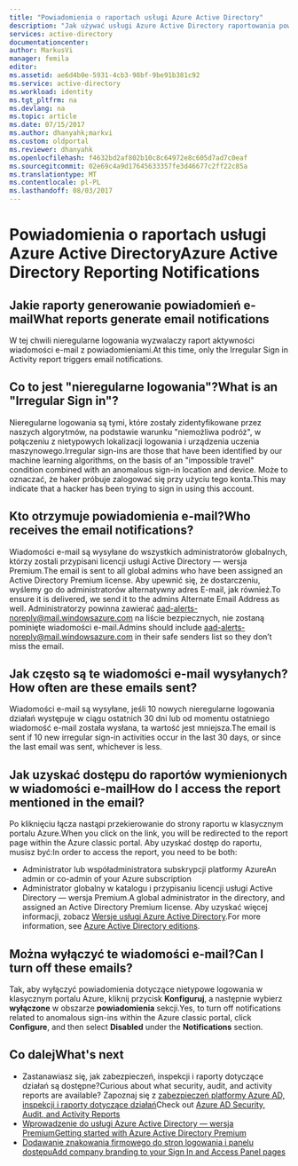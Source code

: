 ```yaml
---
title: "Powiadomienia o raportach usługi Azure Active Directory"
description: "Jak używać usługi Azure Active Directory raportowania powiadomienia o podejrzanych znak dodatków."
services: active-directory
documentationcenter: 
author: MarkusVi
manager: femila
editor: 
ms.assetid: ae6d4b0e-5931-4cb3-98bf-9be91b381c92
ms.service: active-directory
ms.workload: identity
ms.tgt_pltfrm: na
ms.devlang: na
ms.topic: article
ms.date: 07/15/2017
ms.author: dhanyahk;markvi
ms.custom: oldportal
ms.reviewer: dhanyahk
ms.openlocfilehash: f4632bd2af802b10c8c64972e8c605d7ad7c0eaf
ms.sourcegitcommit: 02e69c4a9d17645633357fe3d46677c2ff22c85a
ms.translationtype: MT
ms.contentlocale: pl-PL
ms.lasthandoff: 08/03/2017
---
```

# <a name="azure-active-directory-reporting-notifications"></a><span data-ttu-id="37165-103">Powiadomienia o raportach usługi Azure Active Directory</span><span class="sxs-lookup"><span data-stu-id="37165-103">Azure Active Directory Reporting Notifications</span></span>
## <a name="what-reports-generate-email-notifications"></a><span data-ttu-id="37165-104">Jakie raporty generowanie powiadomień e-mail</span><span class="sxs-lookup"><span data-stu-id="37165-104">What reports generate email notifications</span></span>
<span data-ttu-id="37165-105">W tej chwili nieregularne logowania wyzwalaczy raport aktywności wiadomości e-mail z powiadomieniami.</span><span class="sxs-lookup"><span data-stu-id="37165-105">At this time, only the Irregular Sign in Activity report triggers email notifications.</span></span>

## <a name="what-is-an-irregular-sign-in"></a><span data-ttu-id="37165-106">Co to jest "nieregularne logowania"?</span><span class="sxs-lookup"><span data-stu-id="37165-106">What is an "Irregular Sign in"?</span></span>
<span data-ttu-id="37165-107">Nieregularne logowania są tymi, które zostały zidentyfikowane przez naszych algorytmów, na podstawie warunku "niemożliwa podróż", w połączeniu z nietypowych lokalizacji logowania i urządzenia uczenia maszynowego.</span><span class="sxs-lookup"><span data-stu-id="37165-107">Irregular sign-ins are those that have been identified by our machine learning algorithms, on the basis of an "impossible travel" condition combined with an anomalous sign-in location and device.</span></span> <span data-ttu-id="37165-108">Może to oznaczać, że haker próbuje zalogować się przy użyciu tego konta.</span><span class="sxs-lookup"><span data-stu-id="37165-108">This may indicate that a hacker has been trying to sign in using this account.</span></span>

## <a name="who-receives-the-email-notifications"></a><span data-ttu-id="37165-109">Kto otrzymuje powiadomienia e-mail?</span><span class="sxs-lookup"><span data-stu-id="37165-109">Who receives the email notifications?</span></span>
<span data-ttu-id="37165-110">Wiadomości e-mail są wysyłane do wszystkich administratorów globalnych, którzy zostali przypisani licencji usługi Active Directory — wersja Premium.</span><span class="sxs-lookup"><span data-stu-id="37165-110">The email is sent to all global admins who have been assigned an Active Directory Premium license.</span></span> <span data-ttu-id="37165-111">Aby upewnić się, że dostarczeniu, wyślemy go do administratorów alternatywny adres E-mail, jak również.</span><span class="sxs-lookup"><span data-stu-id="37165-111">To ensure it is delivered, we send it to the admins Alternate Email Address as well.</span></span> <span data-ttu-id="37165-112">Administratorzy powinna zawierać aad-alerts-noreply@mail.windowsazure.com na liście bezpiecznych, nie zostaną pominięte wiadomości e-mail.</span><span class="sxs-lookup"><span data-stu-id="37165-112">Admins should include aad-alerts-noreply@mail.windowsazure.com in their safe senders list so they don’t miss the email.</span></span>

## <a name="how-often-are-these-emails-sent"></a><span data-ttu-id="37165-113">Jak często są te wiadomości e-mail wysyłanych?</span><span class="sxs-lookup"><span data-stu-id="37165-113">How often are these emails sent?</span></span>
<span data-ttu-id="37165-114">Wiadomości e-mail są wysyłane, jeśli 10 nowych nieregularne logowania działań występuje w ciągu ostatnich 30 dni lub od momentu ostatniego wiadomość e-mail została wysłana, ta wartość jest mniejsza.</span><span class="sxs-lookup"><span data-stu-id="37165-114">The email is sent if 10 new irregular sign-in activities occur in the last 30 days, or since the last email was sent, whichever is less.</span></span>

## <a name="how-do-i-access-the-report-mentioned-in-the-email"></a><span data-ttu-id="37165-115">Jak uzyskać dostępu do raportów wymienionych w wiadomości e-mail</span><span class="sxs-lookup"><span data-stu-id="37165-115">How do I access the report mentioned in the email?</span></span>
<span data-ttu-id="37165-116">Po kliknięciu łącza nastąpi przekierowanie do strony raportu w klasycznym portalu Azure.</span><span class="sxs-lookup"><span data-stu-id="37165-116">When you click on the link, you will be redirected to the report page within the Azure classic portal.</span></span> <span data-ttu-id="37165-117">Aby uzyskać dostęp do raportu, musisz być:</span><span class="sxs-lookup"><span data-stu-id="37165-117">In order to access the report, you need to be both:</span></span>

* <span data-ttu-id="37165-118">Administrator lub współadministratora subskrypcji platformy Azure</span><span class="sxs-lookup"><span data-stu-id="37165-118">An admin or co-admin of your Azure subscription</span></span>
* <span data-ttu-id="37165-119">Administrator globalny w katalogu i przypisaniu licencji usługi Active Directory — wersja Premium.</span><span class="sxs-lookup"><span data-stu-id="37165-119">A global administrator in the directory, and assigned an Active Directory Premium license.</span></span> <span data-ttu-id="37165-120">Aby uzyskać więcej informacji, zobacz [Wersje usługi Azure Active Directory](active-directory-editions.md).</span><span class="sxs-lookup"><span data-stu-id="37165-120">For more information, see [Azure Active Directory editions](active-directory-editions.md).</span></span>

## <a name="can-i-turn-off-these-emails"></a><span data-ttu-id="37165-121">Można wyłączyć te wiadomości e-mail?</span><span class="sxs-lookup"><span data-stu-id="37165-121">Can I turn off these emails?</span></span>
<span data-ttu-id="37165-122">Tak, aby wyłączyć powiadomienia dotyczące nietypowe logowania w klasycznym portalu Azure, kliknij przycisk **Konfiguruj**, a następnie wybierz **wyłączone** w obszarze **powiadomienia** sekcji.</span><span class="sxs-lookup"><span data-stu-id="37165-122">Yes, to turn off notifications related to anomalous sign-ins within the Azure classic portal, click **Configure**, and then select **Disabled** under the **Notifications** section.</span></span>

## <a name="whats-next"></a><span data-ttu-id="37165-123">Co dalej</span><span class="sxs-lookup"><span data-stu-id="37165-123">What's next</span></span>
* <span data-ttu-id="37165-124">Zastanawiasz się, jak zabezpieczeń, inspekcji i raporty dotyczące działań są dostępne?</span><span class="sxs-lookup"><span data-stu-id="37165-124">Curious about what security, audit, and activity reports are available?</span></span> <span data-ttu-id="37165-125">Zapoznaj się z [zabezpieczeń platformy Azure AD, inspekcji i raporty dotyczące działań](active-directory-view-access-usage-reports.md)</span><span class="sxs-lookup"><span data-stu-id="37165-125">Check out [Azure AD Security, Audit, and Activity Reports](active-directory-view-access-usage-reports.md)</span></span>
* [<span data-ttu-id="37165-126">Wprowadzenie do usługi Azure Active Directory — wersja Premium</span><span class="sxs-lookup"><span data-stu-id="37165-126">Getting started with Azure Active Directory Premium</span></span>](active-directory-get-started-premium.md)
* [<span data-ttu-id="37165-127">Dodawanie znakowania firmowego do stron logowania i panelu dostępu</span><span class="sxs-lookup"><span data-stu-id="37165-127">Add company branding to your Sign In and Access Panel pages</span></span>](active-directory-add-company-branding.md)


